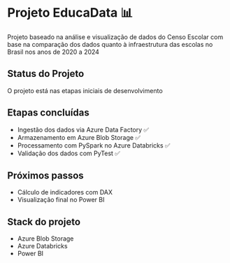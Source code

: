 
# Projeto EducaData 📊
Projeto baseado na análise e visualização de dados do Censo Escolar com base na comparação dos dados quanto à infraestrutura das escolas no Brasil nos anos de 2020 a 2024
## Status do Projeto
O projeto está nas etapas iniciais de desenvolvimento
## Etapas concluídas
- Ingestão dos dados via Azure Data Factory ✅
- Armazenamento em Azure Blob Storage ✅
- Processamento com PySpark no Azure Databricks ✅
- Validação dos dados com PyTest ✅
## Próximos passos
- Cálculo de indicadores com DAX
- Visualização final no Power BI
## Stack do projeto 
- Azure Blob Storage
- Azure Databricks 
- Power BI
